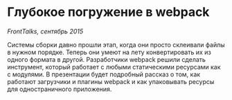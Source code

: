 # Глубокое погружение в webpack

*FrontTalks, сентябрь 2015*

Системы сборки давно прошли этап, когда они просто склеивали файлы в нужном порядке.
Теперь они умеют на лету конвертировать их из одного формата в другой.
Разработчики webpack решили сделать инструмент, который работает с любыми
статическими ресурсами как с модулями. В презентации будет подробный рассказ о том,
как работают загрузчики и плагины webpack и как упаковывать ресурсы для
одностраничного приложения.
